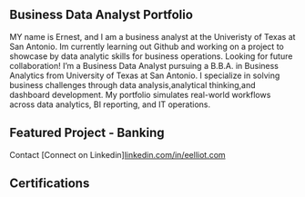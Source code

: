 ## Business Data Analyst Portfolio

MY name is Ernest, and I am a business analyst at the Univeristy of Texas at San Antonio. 
Im currently learning out Github and working on a project to showcase by data analytic skills for business operations. Looking for future collaboration! I’m a Business Data Analyst pursuing a B.B.A. in Business Analytics from University of Texas at San Antonio. I specialize in solving business challenges through data analysis,analytical thinking,and dashboard development.
My portfolio simulates real-world workflows across data analytics, BI reporting, and IT operations.


## Featured Project - Banking 

Contact 
[Connect on Linkedin][linkedin.com/in/eelliot.com ](url)

## Certifications 
